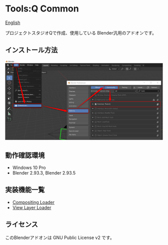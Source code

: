 # Tools:Q Common

[English](README.en.md)

プロジェクトスタジオQで作成、使用している Blender汎用のアドオンです。

## インストール方法

![インストール画面](install.png "インストール方法")

## 動作確認環境
- Windows 10 Pro
- Blender 2.93.3, Blender 2.93.5

## 実装機能一覧

* [Compositing Loader](https://github.com/Project-StudioQ/compositing_io)
* [View Layer Loader](https://github.com/Project-StudioQ/view_layer_loader)

## ライセンス

このBlenderアドオンは GNU Public License v2 です。
